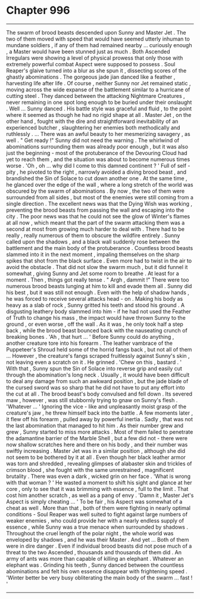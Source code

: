 
# Chapter 996


---

The swarm of brood beasts descended upon Sunny and Master Jet . The two of them moved with speed that would have seemed utterly inhuman to mundane soldiers , if any of them had remained nearby ... curiously enough , a Master would have been stunned just as much .
Both Ascended Irregulars were showing a level of physical prowess that only those with extremely powerful combat Aspect were supposed to possess .
Soul Reaper's glaive turned into a blur as she spun it , dissecting scores of the ghastly abominations . The gorgeous jade jian danced like a feather , harvesting life after life .
Of course , neither Sunny nor Jet remained static , moving across the wide expanse of the battlement similar to a hurricane of cutting steel . They danced between the attacking Nightmare Creatures , never remaining in one spot long enough to be buried under their onslaught .
Well ... Sunny danced . His battle style was graceful and fluid , to the point where it seemed as though he had no rigid shape at all . Master Jet , on the other hand , fought with the dire and straightforward inevitability of an experienced butcher , slaughtering her enemies both methodically and ruthlessly .
... There was an awful beauty to her mesmerizing savagery , as well .
" Get ready !"
Sunny did not need the warning . The whirlwind of abominations surrounding them was already poor enough , but it was also just the beginning - most of the protuberance of the Devouring Cloud had yet to reach them , and the situation was about to become numerous times worse .
'Oh , oh ... why did I come to this damned continent ? '
Full of self - pity , he pivoted to the right , narrowly avoided a diving brood beast , and brandished the Sin of Solace to cut down another one . At the same time , he glanced over the edge of the wall , where a long stretch of the world was obscured by the swarm of abominations .
By now , the two of them were surrounded from all sides , but most of the enemies were still coming from a single direction . The excellent news was that the Dying Wish was working , preventing the brood beasts from passing the wall and escaping into the city .
The poor news was that he could not see the glow of Winter's flames at all now , which meant that the part of the swarm attacking them was a second at most from growing much harder to deal with . There had to be really , really numerous of them to obscure the wildfire entirely .
Sunny called upon the shadows , and a black wall suddenly rose between the battlement and the main body of the protuberance . Countless brood beasts slammed into it in the next moment , impaling themselves on the sharp spikes that shot from the black surface . Even more had to twist in the air to avoid the obstacle .
That did not slow the swarm much , but it did funnel it somewhat , giving Sunny and Jet some room to breathe .
At least for a moment .
Then , things got really tense .
" Argh , dammit !"
There were too numerous brood beasts lunging at him to kill and evade them all . Sunny did his best , but it was still not enough . Even with the help of shadow hands , he was forced to receive several attacks head - on .
Making his body as heavy as a slab of rock , Sunny gritted his teeth and stood his ground . A disgusting leathery body slammed into him - if he had not used the Feather of Truth to change his mass , the impact would have thrown Sunny to the ground , or even worse , off the wall .
As it was , he only took half a step back , while the brood beast bounced back with the nauseating crunch of breaking bones .
'Ah , that hurt ... '
Before Sunny could do anything , another creature tore into his forearm . The leather vambrace of the Puppeteer's Shroud held some of the horrid fangs back , but not all of them ...
However , the creature's fangs scraped fruitlessly against Sunny's skin , not leaving even a scratch on it .
He grinned .
'Chew on this , bastard . '
With that , Sunny spun the Sin of Solace into reverse grip and easily cut through the abomination's long neck . Usually , it would have been difficult to deal any damage from such an awkward position , but the jade blade of the cursed sword was so sharp that he did not have to put any effort into the cut at all .
The brood beast's body convulsed and fell down . Its severed maw , however , was still stubbornly trying to gnaw on Sunny's flesh .
'Whatever ... '
Ignoring the vice - like and unpleasantly moist grasp of the creature's jaw , he threw himself back into the battle . A few moments later , it flew off his forearm , pulled away by powerful inertia .
Sadly , that was not the last abomination that managed to hit him . As their number grew and grew , Sunny started to miss more attacks . Most of them failed to penetrate the adamantine barrier of the Marble Shell , but a few did not - there were now shallow scratches here and there on his body , and their number was swiftly increasing .
Master Jet was in a similar position , although she did not seem to be bothered by it at all . Even though her black leather armor was torn and shredded , revealing glimpses of alabaster skin and trickles of crimson blood , she fought with the same unrestrained , magnificent brutality . There was even a dark , wicked grin on her face .
'What is wrong with that woman ? '
He wasted a moment to shift his sight and glance at her core , only to see that it was brimming with essence , full to the limit . That cost him another scratch , as well as a pang of envy .
'Damn it , Master Jet's Aspect is simply cheating ... '
To be fair , his Aspect was somewhat of a cheat as well . More than that , both of them were fighting in nearly optimal conditions - Soul Reaper was well suited to fight against large numbers of weaker enemies , who could provide her with a nearly endless supply of essence , while Sunny was a true menace when surrounded by shadows .
Throughout the cruel length of the polar night , the whole world was enveloped by shadows , and he was their Master .
And yet ...
Both of them were in dire danger .
Even if individual brood beasts did not pose much of a threat to the two Ascended , thousands and thousands of them did . An army of ants was more than capable of killing an elephant .
Whatever an elephant was .
Grinding his teeth , Sunny danced between the countless abominations and felt his own essence disappear with frightening speed .
'Winter better be very busy obliterating the main body of the swarm ... fast ! '

---

